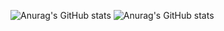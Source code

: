 ![Anurag's GitHub stats](https://github-readme-stats.vercel.app/api?username=bdjdndn&hide=contribs,prs)
![Anurag's GitHub stats](https://github-readme-stats.vercel.app/api?username==bdjdndn&hide&show_icons=true)
